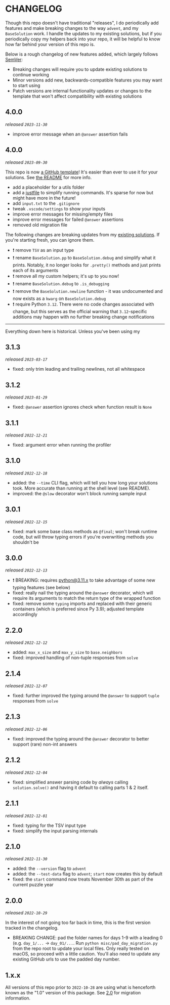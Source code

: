 # CHANGELOG

Though this repo doesn't have traditional "releases", I do periodically add features and make breaking changes to the way `advent`, and my `BaseSolution` work. I handle the updates to my existing solutions, but if you periodically copy my helpers back into your repo, it will be helpful to know how far behind your version of this repo is.

Below is a rough changelog of new features added, which largely follows [SemVer](https://semver.org/):

- Breaking changes will require you to update existing solutions to continue working
- Minor versions add new, backwards-compatible features you may want to start using
- Patch versions are internal functionality updates or changes to the template that won't affect compatibility with existing solutions

## 4.0.0

_released `2023-11-30`_

- improve error message when an `@answer` assertion fails

## 4.0.0

_released `2023-09-30`_

This repo is now [a GitHub template](https://github.com/xavdid/advent-of-code-python-template)! It's easier than ever to use it for your solutions. See [the README](https://github.com/xavdid/advent-of-code-python-template/#quickstart) for more info.

- add a placeholder for a utils folder
- add a [justfile](https://github.com/casey/just) to simplify running commands. It's sparse for now but might have more in the future!
- add `input.txt` to the `.gitignore`
- tweak `.vscode/settings` to show your inputs
- improve error messages for missing/empty files
- improve error messages for failed `@answer` assertions
- removed old migration file

The following changes are breaking updates from my [existing solutions](https://github.com/xavdid/advent-of-code/). If you're starting fresh, you can ignore them.

- :exclamation: remove `TSV` as an input type
- :exclamation: rename `BaseSolution.pp` to `BaseSolution.debug` and simplify what it prints. Notably, it no longer looks for `.pretty()` methods and just prints each of its arguments
- :exclamation: remove all my custom helpers; it's up to you now!
- :exclamation: rename `BaseSolution.debug` to `.is_debugging`
- :exclamation: remove the `BaseSolution.newline` function - it was undocumented and now exists as a `kwarg` on `BaseSolution.debug`
- :exclamation: require Python `3.12`. There were no code changes associated with change, but this serves as the official warning that `3.12`-specific additions may happen with no further breaking change notifications

---

Everything down here is historical. Unless you've been using my

## 3.1.3

_released `2023-03-17`_

- fixed: only trim leading and trailing newlines, not all whitespace

## 3.1.2

_released `2023-01-29`_

- fixed: `@answer` assertion ignores check when function result is `None`

## 3.1.1

_released `2022-12-21`_

- fixed: argument error when running the profiler

## 3.1.0

_released `2022-12-18`_

- added: the `--time` CLI flag, which will tell you how long your solutions took. More accurate than running at the shell level (see README).
- improved: the `@slow` decorator won't block running sample input

## 3.0.1

_released `2022-12-15`_

- fixed: mark some base class methods as `@final`; won't break runtime code, but will throw typing errors if you're overwriting methods you shouldn't be

## 3.0.0

_released `2022-12-13`_

- :exclamation: BREAKING: requires python@3.11.x to take advantage of some new typing features (see below)
- fixed: really nail the typing around the `@answer` decorator, which will require its arguments to match the return type of the wrapped function
- fixed: remove some `typing` imports and replaced with their generic containers (which is preferred since Py 3.9); adjusted template accordingly

## 2.2.0

_released `2022-12-12`_

- added: `max_x_size` and `max_y_size` to `base.neighbors`
- fixed: improved handling of non-tuple responses from `solve`

## 2.1.4

_released `2022-12-07`_

- fixed: further improved the typing around the `@answer` to support `tuple` responses from `solve`

## 2.1.3

_released `2022-12-06`_

- fixed: improved the typing around the `@answer` decorator to better support (rare) non-int answers

## 2.1.2

_released `2022-12-04`_

- fixed: simplified answer parsing code by _always_ calling `solution.solve()` and having it default to calling parts 1 & 2 itself.

## 2.1.1

_released `2022-12-01`_

- fixed: typing for the TSV input type
- fixed: simplify the input parsing internals

## 2.1.0

_released `2022-11-30`_

- added: the `--version` flag to `advent`
- added: the `--test-data` flag to `advent`; `start` now creates this by default
- fixed: the `start` command now treats November 30th as part of the current puzzle year

## 2.0.0

_released `2022-10-29`_

In the interest of not going too far back in time, this is the first version tracked in the changelog.

- BREAKING CHANGE: pad the folder names for days 1-9 with a leading 0 (e.g. `day_1/...` -> `day_01/...`. Run `python misc/pad_day_migration.py` from the repo root to update your local files. Only really tested on macOS, so proceed with a little caution. You'll also need to update any existing GitHub urls to use the padded day number.

## 1.x.x

All versions of this repo prior to `2022-10-28` are using what is henceforth known as the "1.0" version of this package. See [2.0](#200) for migration information.
